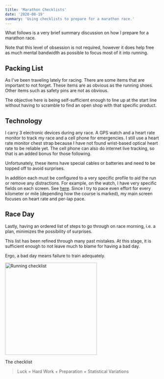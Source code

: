 ```yaml
---
title: 'Marathon Checklists'
date: '2020-08-19'
summary: 'Using checklists to prepare for a marathon race.'
---
```


What follows is a very brief summary discussion on how I prepare for a marathon race.

Note that this level of obsession is not required, however it does help free as much mental bandwidth as possible to focus most of it into running.

## Packing List

As I've been traveling lately for racing. There are some items that are important to not forget. These items are as obvious as the running shoes.
Other items such as safety pins are not as obvious.

The objective here is being self-sufficient enough to line up at the start line without having to scramble to find an open shop with that specific product.

## Technology

I carry 3 electronic devices during any race. A GPS watch and a heart rate monitor to track my race and a cell phone for emergencies.
I still use a heart rate monitor chest strap because I have not found wrist-based optical heart rate to be reliable yet.
The cell phone can also do internet live tracking, so that is an added bonus for those following.

Unfortunately, these items have special cables or batteries and need to be topped off to avoid surprises.

In addition each must be configured to a very specific profile to aid the run or remove any distractions.
For example, on the watch, I have very specific fields on each screen. See [here](/2019-run-screens).
Since I try to pace even effort for every kilometer or mile (depending how the course is marked), my main screen focuses on heart rate and per-lap pace.

## Race Day

Lastly, having an ordered list of steps to go through on race morning, i.e. a plan, minimizes the possibility of surprises.

This list has been refined through many past mistakes.
At this stage, it is sufficient enough to not leave much to blame for having a bad day.

Ergo, a bad day means failure to train adequately.

<div class="figure">
<img src="https://oops-blog.s3-us-west-2.amazonaws.com/MarathonRaceDayChecklists.png" style="width:300px" alt="Running checklist">
<p class="desc">The checklist</p>
</div>

> Luck = Hard Work + Preparation + Statistical Variations
